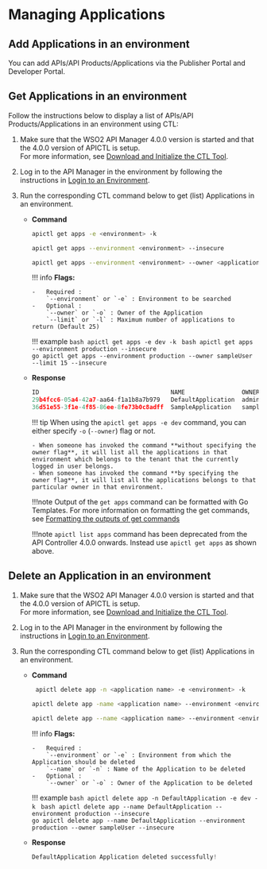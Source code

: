 # Managing Applications

## Add Applications in an environment

You can add APIs/API Products/Applications via the Publisher Portal and Developer Portal.

## Get Applications in an environment

Follow the instructions below to display a list of APIs/API Products/Applications in an environment using CTL:

1.  Make sure that the WSO2 API Manager 4.0.0 version is started and that the 4.0.0 version of APICTL is setup.   
     For more information, see [Download and Initialize the CTL Tool]({{base_path}}/install-and-setup/setup/api-controller/getting-started-with-wso2-api-controller/#download-and-initialize-the-ctl-tool).
2.  Log in to the API Manager in the environment by following the instructions in [Login to an Environment]({{base_path}}/install-and-setup/setup/api-controller/getting-started-with-wso2-api-controller/#login-to-an-environment).
3.  Run the corresponding CTL command below to get (list) Applications in an environment.

    -   **Command**
        ``` bash
        apictl get apps -e <environment> -k
        ```
        ``` bash
        apictl get apps --environment <environment> --insecure
        ```
        ``` bash
        apictl get apps --environment <environment> --owner <application owner> --insecure
        ```

        !!! info
            **Flags:**  
                    
            -   Required :  
                `--environment` or `-e` : Environment to be searched  
            -   Optional :  
                `--owner` or `-o` : Owner of the Application  
                `--limit` or `-l` : Maximum number of applications to return (Default 25)

        !!! example
            ```bash
            apictl get apps -e dev -k
            ```
            ```bash
            apictl get apps --environment production --insecure
            ```    
            ```go
            apictl get apps --environment production --owner sampleUser --limit 15 --insecure
            ```  

    -   **Response**

        ```go
        ID                                     NAME                OWNER       STATUS     GROUP ID
        29b4fcc6-05a4-42a7-aa64-f1a1b8a7b979   DefaultApplication  admin       APPROVED 
        36d51e55-3f1e-4f85-86ee-8fe73b0c8adff  SampleApplication   sampleUser  APPROVED   orgA
        ```

        !!! tip 
            When using the `apictl get apps -e dev` command, you can either specify `-o` (`--owner`) flag or not.

            - When someone has invoked the command **without specifying the owner flag**, it will list all the applications in that environment which belongs to the tenant that the currently logged in user belongs.
            - When someone has invoked the command **by specifying the owner flag**, it will list all the applications belongs to that particular owner in that environment.

        !!!note
            Output of the `get apps` command can be formatted with Go Templates. For more information on formatting the get commands, see [Formatting the outputs of get commands]({{base_path}}/install-and-setup/setup/api-controller/formatting-the-output-of-get-command.md)

        !!!note
            `apictl list apps` command has been deprecated from the API Controller 4.0.0 onwards. Instead use `apictl get apps` as shown above. 
        
## Delete an Application in an environment

1.  Make sure that the WSO2 API Manager 4.0.0 version is started and that the 4.0.0 version of APICTL is setup.   
     For more information, see [Download and Initialize the CTL Tool]({{base_path}}/install-and-setup/setup/api-controller/getting-started-with-wso2-api-controller/#download-and-initialize-the-ctl-tool).
2.  Log in to the API Manager in the environment by following the instructions in [Login to an Environment]({{base_path}}/install-and-setup/setup/api-controller/getting-started-with-wso2-api-controller/#login-to-an-environment).
3.  Run the corresponding CTL command below to get (list) Applications in an environment.

    -   **Command**
        ``` bash
         apictl delete app -n <application name> -e <environment> -k
        ```
        ``` bash
        apictl delete app -name <application name> --environment <environment> --insecure
        ```
        ``` bash
        apictl delete app --name <application name> --environment <environment> --owner <application owner> --insecure
        ```

        !!! info
            **Flags:**  
                
            -   Required :  
                `--environment` or `-e` : Environment from which the Application should be deleted  
                `--name` or `-n` : Name of the Application to be deleted   
            -   Optional :  
                `--owner` or `-o` : Owner of the Application to be deleted  

        !!! example
            ```bash
            apictl delete app -n DefaultApplication -e dev -k
            ```
            ```bash
            apictl delete app --name DefaultApplication --environment production --insecure
            ```    
            ```go
            apictl delete app --name DefaultApplication --environment production --owner sampleUser --insecure
            ```  

    -   **Response**

        ```go
        DefaultApplication Application deleted successfully!
        ``` 
